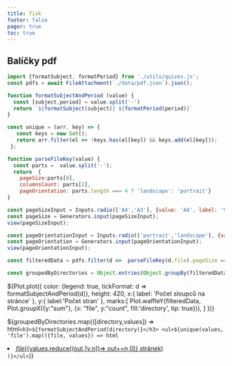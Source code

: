 ```yaml
---
title: Tisk
footer: false
pager: true
toc: true
---
```


## Balíčky pdf

```js
import {formatSubject, formatPeriod} from './utils/quizes.js';
const pdfs = await FileAttachment(`./data/pdf.json`).json();

function formatSubjectAndPeriod (value) {
  const [subject,period] = value.split('-')
  return `${formatSubject(subject)} ${formatPeriod(period)}`
}

const unique = (arr, key) => {
   const keys = new Set();
   return arr.filter(el => !keys.has(el[key]) && keys.add(el[key]));
 };

function parseFileKey(value) {
  const parts =  value.split('-');
  return  {
    pageSize:parts[0],
    columnsCount: parts[2],
    pageOrientation: parts.length === 4 ? 'landscape': 'portrait'}
}

const pageSizeInput = Inputs.radio(['A4','A3'], {value: 'A4', label: 'Velikost stránky'});
const pageSize = Generators.input(pageSizeInput);
view(pageSizeInput);

const pageOrientationInput = Inputs.radio(['portrait','landscape'], {value: 'portrait', label:"Orientace", format: d => d == "landscape" ? 'na šířku': 'na výšku'});
const pageOrientation = Generators.input(pageOrientationInput);
view(pageOrientationInput);
```

```js
const filteredData = pdfs.filter(d =>  parseFileKey(d.file).pageSize === pageSize && parseFileKey(d.file).pageOrientation === pageOrientation); //.sort((f,s) => parseCode(s.code).year - parseCode(f.code).year);

const groupedByDirectories = Object.entries(Object.groupBy(filteredData, ({directory}) => directory))
```

 ${Plot.plot({
    color: {legend: true, tickFormat: d => formatSubjectAndPeriod(d)},
    height: 420,
    x:{ label: 'Počet sloupců na stránce' },
    y:{ label:'Počet stran' },
    marks:[
      Plot.waffleY(filteredData, Plot.groupX({y:"sum"}, {x: "file", y:"count", fill:'directory', tip: true})),
    ]
   })}


${groupedByDirectories.map(([directory,values]) => html`<h3>${formatSubjectAndPeriod(directory)}</h3> <ul>${unique(values, 'file').map(({file, values}) => html`<li><a href="./assets/pdf/${directory}/${file}.pdf"><i class="fa-solid fa-file-pdf"></i> ${file} (${values.reduce((out,[v,n])=> out+=n,0)} stránek)</a></li>`)}</ul>`)}
